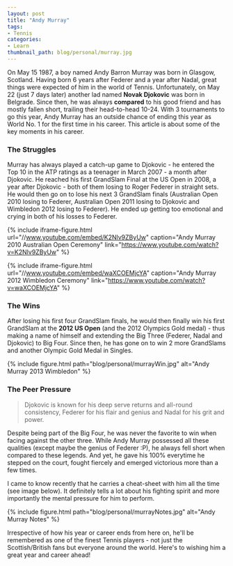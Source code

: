 ```yaml
---
layout: post
title: "Andy Murray"
tags:
- Tennis
categories:
- Learn
thumbnail_path: blog/personal/murray.jpg
---
```


On May 15 1987, a boy named Andy Barron Murray was born in Glasgow, Scotland. Having born 6 years after Federer and a year after Nadal, great things were expected of him in the world of Tennis. Unfortunately, on May 22 (just 7 days later) another lad named **Novak Djokovic** was born in Belgrade. Since then, he was always **compared** to his good friend and has mostly fallen short, trailing their head-to-head 10-24. With 3 tournaments to go this year, Andy Murray has an outside chance of ending this year as World No. 1 for the first time in his career. This article is about some of the key moments in his career.

### The Struggles

Murray has always played a catch-up game to Djokovic - he entered the Top 10 in the ATP ratings as a teenager in March 2007 - a month after Djokovic. He reached his first GrandSlam Final at the US Open in 2008, a year after Djokovic - both of them losing to Roger Federer in straight sets. He would then go on to lose his next 3 GrandSlam finals (Australian Open 2010 losing to Federer, Australian Open 2011 losing to Djokovic and Wimbledon 2012 losing to Federer). He ended up getting too emotional and crying in both of his losses to Federer.

{% include iframe-figure.html url="//www.youtube.com/embed/K2Nlv9ZByUw" caption="Andy Murray 2010 Australian Open Ceremony" link="https://www.youtube.com/watch?v=K2Nlv9ZByUw" %}

{% include iframe-figure.html url="//www.youtube.com/embed/waXCOEMjcYA" caption="Andy Murray 2012 Wimbledon Ceremony" link="https://www.youtube.com/watch?v=waXCOEMjcYA" %}

### The Wins

After losing his first four GrandSlam finals, he would then finally win his first GrandSlam at the **2012 US Open** (and the 2012 Olympics Gold medal) - thus making a name of himself and extending the Big Three (Federer, Nadal and Djokovic) to Big Four. Since then, he has gone on to win 2 more GrandSlams and another Olympic Gold Medal in Singles. 

{% include figure.html path="blog/personal/murrayWin.jpg" alt="Andy Murray 2013 Wimbledon" %}

### The Peer Pressure

> Djokovic is known for his deep serve returns and all-round consistency, Federer for his flair and genius and Nadal for his grit and power.

Despite being part of the Big Four, he was never the favorite to win when facing against the other three. While Andy Murray possessed all these qualities (except maybe the genius of Federer :P), he always fell short when compared to these legends. And yet, he gave his 100% everytime he stepped on the court, fought fiercely and emerged victorious more than a few times. 

I came to know recently that he carries a cheat-sheet with him all the time (see image below). It definitely tells a lot about his fighting spirit and more importantly the mental pressure for him to perform.

{% include figure.html path="blog/personal/murrayNotes.jpg" alt="Andy Murray Notes" %}

Irrespective of how his year or career ends from here on, he'll be remembered as one of the finest Tennis players - not just the Scottish/British fans but everyone around the world. Here's to wishing him a great year and career ahead!
